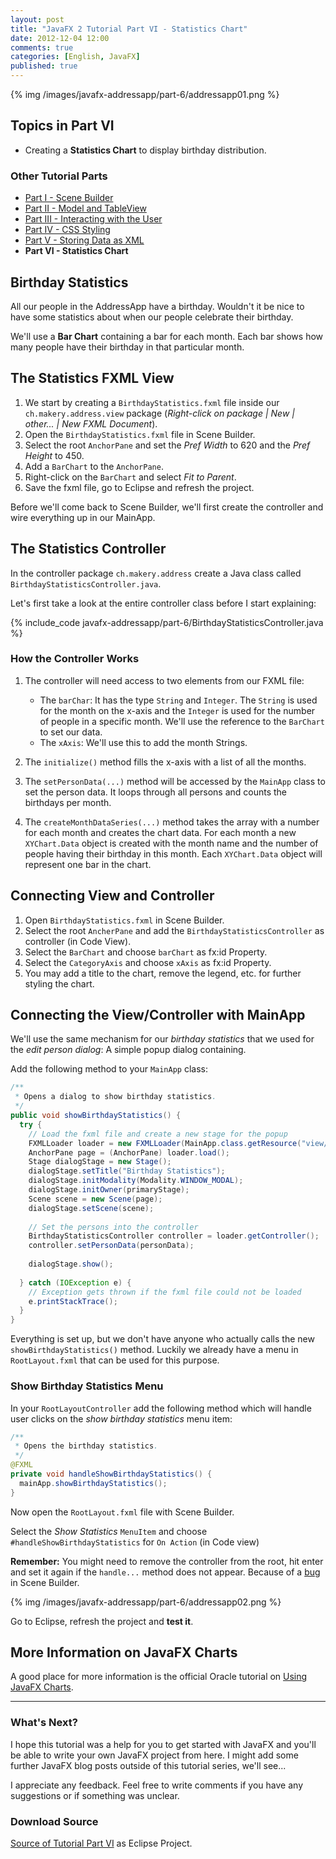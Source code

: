 ```yaml
---
layout: post
title: "JavaFX 2 Tutorial Part VI - Statistics Chart"
date: 2012-12-04 12:00
comments: true
categories: [English, JavaFX]
published: true
---
```


{% img /images/javafx-addressapp/part-6/addressapp01.png %}

## Topics in Part VI ##
* Creating a **Statistics Chart** to display birthday distribution.

<!-- more -->

### Other Tutorial Parts ###
* [Part I - Scene Builder](/blog/2012/11/16/javafx-tutorial-addressapp-1)
* [Part II - Model and TableView](/blog/2012/11/17/javafx-tutorial-addressapp-2) 
* [Part III - Interacting with the User](/blog/2012/11/20/javafx-tutorial-addressapp-3) 
* [Part IV - CSS Styling](/blog/2012/11/26/javafx-tutorial-addressapp-4)
* [Part V - Storing Data as XML](/blog/2012/11/27/javafx-tutorial-addressapp-5)
* **Part VI - Statistics Chart**


## Birthday Statistics ##
All our people in the AddressApp have a birthday. Wouldn't it be nice to have some statistics about when our people celebrate their birthday.

We'll use a **Bar Chart** containing a bar for each month. Each bar shows how many people have their birthday in that particular month.


## The Statistics FXML View ##
1. We start by creating a `BirthdayStatistics.fxml` file inside our `ch.makery.address.view` package (*Right-click on package | New | other... | New FXML Document*).
2. Open the `BirthdayStatistics.fxml` file in Scene Builder.
3. Select the root `AnchorPane` and set the *Pref Width* to 620 and the *Pref Height* to 450.
4. Add a `BarChart` to the `AnchorPane`.
5. Right-click on the `BarChart` and select *Fit to Parent*.
6. Save the fxml file, go to Eclipse and refresh the project.

Before we'll come back to Scene Builder, we'll first create the controller and wire everything up in our MainApp.


## The Statistics Controller ##
In the controller package `ch.makery.address` create a Java class called `BirthdayStatisticsController.java`.

Let's first take a look at the entire controller class before I start explaining:

{% include_code javafx-addressapp/part-6/BirthdayStatisticsController.java %}

### How the Controller Works ###
1. The controller will need access to two elements from our FXML file:
   * The `barChar`: It has the type `String` and `Integer`. The `String` is used for the month on the x-axis and the `Integer` is used for the number of people in a specific month.
   We'll use the reference to the `BarChart` to set our data.
   * The `xAxis`: We'll use this to add the month Strings.   

2. The `initialize()` method fills the x-axis with a list of all the months.

3. The `setPersonData(...)` method will be accessed by the `MainApp` class to set the person data. It loops through all persons and counts the birthdays per month.

4. The `createMonthDataSeries(...)` method takes the array with a number for each month and creates the chart data. For each month a new `XYChart.Data` object is created with the month name and the number of people having their birthday in this month. Each `XYChart.Data` object will represent one bar in the chart.


## Connecting View and Controller ##
1. Open `BirthdayStatistics.fxml` in Scene Builder.
2. Select the root `AncherPane` and add the `BirthdayStatisticsController` as controller (in Code View).
3. Select the `BarChart` and choose `barChart` as fx:id Property.
4. Select the `CategoryAxis` and choose `xAxis` as fx:id Property.
5. You may add a title to the chart, remove the legend, etc. for further styling the chart.


## Connecting the View/Controller with MainApp ##
We'll use the same mechanism for our *birthday statistics* that we used for the *edit person dialog*: A simple popup dialog containing.

Add the following method to your `MainApp` class:

```java MainApp.java
/**
 * Opens a dialog to show birthday statistics. 
 */
public void showBirthdayStatistics() {
  try {
    // Load the fxml file and create a new stage for the popup
    FXMLLoader loader = new FXMLLoader(MainApp.class.getResource("view/BirthdayStatistics.fxml"));
    AnchorPane page = (AnchorPane) loader.load();
    Stage dialogStage = new Stage();
    dialogStage.setTitle("Birthday Statistics");
    dialogStage.initModality(Modality.WINDOW_MODAL);
    dialogStage.initOwner(primaryStage);
    Scene scene = new Scene(page);
    dialogStage.setScene(scene);
    
    // Set the persons into the controller
    BirthdayStatisticsController controller = loader.getController();
    controller.setPersonData(personData);
    
    dialogStage.show();
    
  } catch (IOException e) {
    // Exception gets thrown if the fxml file could not be loaded
    e.printStackTrace();
  }
}
```

Everything is set up, but we don't have anyone who actually calls the new `showBirthdayStatistics()` method. Luckily we already have a menu in `RootLayout.fxml` that can be used for this purpose.


### Show Birthday Statistics Menu ###
In your `RootLayoutController` add the following method which will handle user clicks on the *show birthday statistics* menu item: 

```java RootLayoutController.java	
/**
 * Opens the birthday statistics.
 */
@FXML
private void handleShowBirthdayStatistics() {
  mainApp.showBirthdayStatistics();
}
```

Now open the `RootLayout.fxml` file with Scene Builder.

Select the *Show Statistics* `MenuItem` and choose `#handleShowBirthdayStatistics` for `On Action` (in Code view)   

**Remember:** You might need to remove the controller from the root, hit enter and set it again if the `handle...` method does not appear. Because of a [bug](http://javafx-jira.kenai.com/browse/DTL-5402) in Scene Builder.

{% img /images/javafx-addressapp/part-6/addressapp02.png %}

Go to Eclipse, refresh the project and **test it**.


## More Information on JavaFX Charts ##
A good place for more information is the official Oracle tutorial on [Using JavaFX Charts](http://docs.oracle.com/javafx/2/charts/jfxpub-charts.htm).

---

### What's Next? ###
I hope this tutorial was a help for you to get started with JavaFX and you'll be able to write your own JavaFX project from here. I might add some further JavaFX blog posts outside of this tutorial series, we'll see...

I appreciate any feedback. Feel free to write comments if you have any suggestions or if something was unclear.


### Download Source ###
[Source of Tutorial Part VI](/downloads/javafx-addressapp/part-6/addressapp-part-6.zip) as Eclipse Project.


